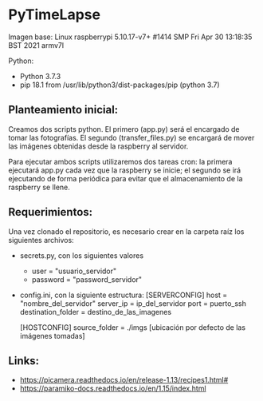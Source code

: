 # PyTimeLapse


Imagen base: Linux raspberrypi 5.10.17-v7+ #1414 SMP Fri Apr 30 13:18:35 BST 2021 armv7l

Python:
  - Python 3.7.3
  - pip 18.1 from /usr/lib/python3/dist-packages/pip (python 3.7)

## Planteamiento inicial:

  Creamos dos scripts python. El primero (app.py) será el encargado
  de tomar las fotografías. El segundo (transfer_files.py) se encargará de
  mover las imágenes obtenidas desde la raspberry al servidor.

  Para ejecutar ambos scripts utilizaremos dos tareas cron: la primera
  ejecutará app.py cada vez que la raspberry se inicie; el segundo se irá
  ejecutando de forma periódica para evitar que el almacenamiento
  de la raspberry se llene.

## Requerimientos:

  Una vez clonado el repositorio, es necesario crear en la carpeta raíz los
  siguientes archivos:

  * secrets.py, con los siguientes valores
    * user = "usuario_servidor"
    * password = "password_servidor"

  * config.ini, con la siguiente estructura:
    [SERVERCONFIG]
    host = "nombre_del_servidor"
    server_ip = ip_del_servidor
    port = puerto_ssh
    destination_folder = destino_de_las_imagenes

    [HOSTCONFIG]
    source_folder = ./imgs [ubicación por defecto de las imágenes tomadas]

## Links:

   - https://picamera.readthedocs.io/en/release-1.13/recipes1.html#
   - https://paramiko-docs.readthedocs.io/en/1.15/index.html
